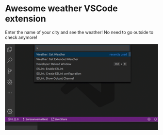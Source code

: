 # Awesome weather VSCode extension

Enter the name of your city and see the weather! No need to go outside to check anymore!


![sample](weatherExtGiff.gif)